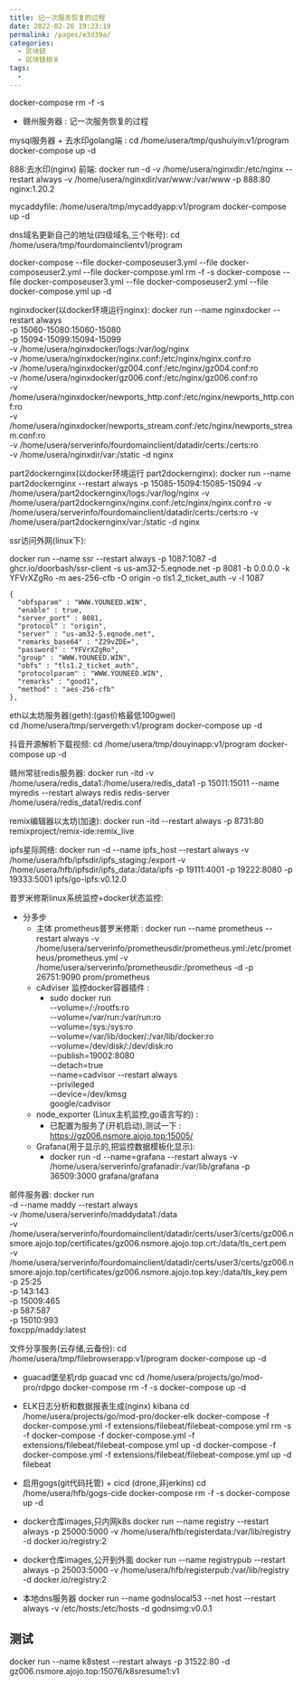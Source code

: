 ```yaml
---
title: 记一次服务恢复的过程
date: 2022-02-26 19:23:19
permalink: /pages/e3d39a/
categories:
  - 区块链
  - 区块链相关
tags:
  - 
---
```



 docker-compose rm -f -s 


* 赣州服务器 : 记一次服务恢复的过程 

mysql服务器 + 去水印golang端 :
cd /home/usera/tmp/qushuiyin:v1/program
docker-compose up -d


888:去水印(nginx) 前端:
docker run -d -v /home/usera/nginxdir:/etc/nginx --restart always -v /home/usera/nginxdir/var/www:/var/www  -p 888:80 nginx:1.20.2


mycaddyfile:
/home/usera/tmp/mycaddyapp:v1/program
docker-compose up -d


dns域名更新自己的地址(四级域名,三个帐号):
cd /home/usera/tmp/fourdomainclientv1/program

docker-compose --file docker-composeuser3.yml --file docker-composeuser2.yml --file docker-compose.yml rm -f -s 
docker-compose --file docker-composeuser3.yml --file docker-composeuser2.yml --file docker-compose.yml  up -d 


nginxdocker(以docker环境运行nginx):
docker run --name nginxdocker --restart always \
-p 15060-15080:15060-15080 \
-p 15094-15099:15094-15099 \
-v /home/usera/nginxdocker/logs:/var/log/nginx \
-v /home/usera/nginxdocker/nginx.conf:/etc/nginx/nginx.conf:ro \
-v /home/usera/nginxdocker/gz004.conf:/etc/nginx/gz004.conf:ro \
-v /home/usera/nginxdocker/gz006.conf:/etc/nginx/gz006.conf:ro \
-v /home/usera/nginxdocker/newports_http.conf:/etc/nginx/newports_http.conf:ro \
-v /home/usera/nginxdocker/newports_stream.conf:/etc/nginx/newports_stream.conf:ro \
-v /home/usera/serverinfo/fourdomainclient/datadir/certs:/certs:ro \
-v /home/usera/nginxdir/var:/static -d nginx


part2dockernginx(以docker环境运行 part2dockernginx):
docker run --name part2dockernginx --restart always -p 15085-15094:15085-15094  -v /home/usera/part2dockernginx/logs:/var/log/nginx -v /home/usera/part2dockernginx/nginx.conf:/etc/nginx/nginx.conf:ro -v /home/usera/serverinfo/fourdomainclient/datadir/certs:/certs:ro -v /home/usera/part2dockernginx/var:/static -d nginx



ssr访问外网(linux下): 

docker run --name ssr --restart always -p 1087:1087 -d ghcr.io/doorbash/ssr-client -s us-am32-5.eqnode.net -p 8081 -b 0.0.0.0 -k YFVrXZgRo -m aes-256-cfb -O origin -o tls1.2_ticket_auth -v -l 1087

    {
      "obfsparam" : "WWW.YOUNEED.WIN",
      "enable" : true,
      "server_port" : 8081,
      "protocol" : "origin",
      "server" : "us-am32-5.eqnode.net",
      "remarks_base64" : "Z29vZDE=",
      "password" : "YFVrXZgRo",
      "group" : "WWW.YOUNEED.WIN",
      "obfs" : "tls1.2_ticket_auth",
      "protocolparam" : "WWW.YOUNEED.WIN",
      "remarks" : "good1",
      "method" : "aes-256-cfb"
    },

eth以太坊服务器(geth):(gas价格最低100gwei)  
cd /home/usera/tmp/servergeth:v1/program
docker-compose up -d


抖音开源解析下载视频:
cd /home/usera/tmp/douyinapp:v1/program
docker-compose up -d


赣州常驻redis服务器:
docker run -itd -v /home/usera/redis_data1:/home/usera/redis_data1 -p 15011:15011 --name myredis --restart always redis redis-server /home/usera/redis_data1/redis.conf	



remix编辑器以太坊(加速):
docker run -itd --restart always  -p 8731:80 remixproject/remix-ide:remix_live


ipfs星际网络:
 docker run -d --name ipfs_host --restart always -v /home/usera/hfb/ipfsdir/ipfs_staging:/export -v /home/usera/hfb/ipfsdir/ipfs_data:/data/ipfs -p 19111:4001 -p 19222:8080 -p 19333:5001 ipfs/go-ipfs:v0.12.0



普罗米修斯linux系统监控+docker状态监控:
* 分多步
  * 主体 prometheus普罗米修斯 : docker run --name prometheus --restart always -v /home/usera/serverinfo/prometheusdir/prometheus.yml:/etc/prometheus/prometheus.yml -v /home/usera/serverinfo/prometheusdir:/prometheus -d -p 26751:9090 prom/prometheus
  * cAdviser 监控docker容器插件 : 
    * sudo docker run \
  --volume=/:/rootfs:ro \
  --volume=/var/run:/var/run:ro \
  --volume=/sys:/sys:ro \
  --volume=/var/lib/docker/:/var/lib/docker:ro \
  --volume=/dev/disk/:/dev/disk:ro \
  --publish=19002:8080 \
  --detach=true \
  --name=cadvisor --restart always  \
  --privileged \
  --device=/dev/kmsg \
  google/cadvisor
  * node_exporter (Linux主机监控,go语言写的) : 
    * 已配置为服务了(开机启动),测试一下 : https://gz006.nsmore.ajojo.top:15005/
  * Grafana(用于显示的,把监控数据模板化显示):
    * docker run -d --name=grafana --restart always -v /home/usera/serverinfo/grafanadir:/var/lib/grafana -p 36509:3000 grafana/grafana 
 

邮件服务器:
docker run \
  -d --name maddy --restart always\
  -v /home/usera/serverinfo/maddydata1:/data \
  -v /home/usera/serverinfo/fourdomainclient/datadir/certs/user3/certs/gz006.nsmore.ajojo.top/certificates/gz006.nsmore.ajojo.top.crt:/data/tls_cert.pem \
  -v /home/usera/serverinfo/fourdomainclient/datadir/certs/user3/certs/gz006.nsmore.ajojo.top/certificates/gz006.nsmore.ajojo.top.key:/data/tls_key.pem \
  -p 25:25 \
  -p 143:143 \
  -p 15009:465 \
  -p 587:587 \
  -p 15010:993 \
  foxcpp/maddy:latest


文件分享服务(云存储,云备份):
cd /home/usera/tmp/filebrowserapp:v1/program
docker-compose up -d

* guacad堡垒机rdp  guacad vnc
cd /home/usera/projects/go/mod-pro/rdpgo
docker-compose rm -f -s
docker-compose up -d 


* ELK日志分析和数据报表生成(nginx) kibana
cd /home/usera/projects/go/mod-pro/docker-elk
docker-compose -f docker-compose.yml -f extensions/filebeat/filebeat-compose.yml rm -s -f
docker-compose -f docker-compose.yml -f extensions/filebeat/filebeat-compose.yml up -d
docker-compose -f docker-compose.yml -f extensions/filebeat/filebeat-compose.yml up -d filebeat


* 启用gogs(git代码托管) + cicd (drone,非jerkins)
cd /home/usera/hfb/gogs-cide
docker-compose rm -f -s
docker-compose up -d 


* docker仓库images,只内网k8s
 docker run --name registry --restart always -p 25000:5000 -v /home/usera/hfb/registerdata:/var/lib/registry  -d  docker.io/registry:2


* docker仓库images,公开到外面
 docker run --name registrypub --restart always -p 25003:5000 -v /home/usera/hfb/registerpub:/var/lib/registry  -d  docker.io/registry:2


* 本地dns服务器
docker run  --name godnslocal53  --net host --restart always -v /etc/hosts:/etc/hosts -d godnsimg:v0.0.1

## 测试
 docker run --name k8stest --restart always -p 31522:80 -d gz006.nsmore.ajojo.top:15076/k8sresume1:v1



